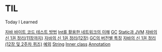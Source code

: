 # TIL
Today I Learned

[자바 바이트 코드 테스트 방법](./Java/자바%20바이트%20코드%20테스트%20방법.md)
[Int를 활용한 네트워크의 이해](./Java/Int를%20활용한%20네트워크의%20이해.md)
[GC](./Java/GC.md)
[Static과 JVM](./Java/Static과%20JVM.md)
[자바의 신 1권 정리(11장까지)](./Java/자바의%20신%201권%20정리(11장까지).md)
[자바의 신 1권 정리(12장)](./Java/자바의%20신%201권%20정리(12장).md)
[GC의 버전별 특징](./Java/GC의%20버전별%20특징.md)
[자바의 신 1권 정리(12장 및 2주차 퀴즈)](./Java/자바의%20신%201권%20정리(12장%20및%202주차%20퀴즈).md)
[예외](./Java/예외.md)
[String](./Java/String.md)
[Inner class](./Java/Inner%20class.md)
[Annotation](./Java/Annotation.md)
